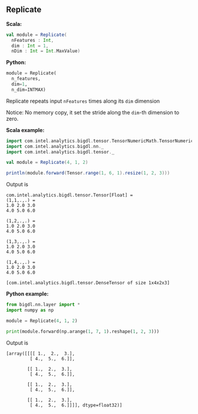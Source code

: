 ## Replicate ##

**Scala:**
```scala
val module = Replicate(
  nFeatures : Int,
  dim : Int = 1,
  nDim : Int = Int.MaxValue)
```
**Python:**
```python
module = Replicate(
  n_features,
  dim=1,
  n_dim=INTMAX)
```
Replicate repeats input `nFeatures` times along its `dim` dimension

Notice: No memory copy, it set the stride along the `dim`-th dimension to zero.

**Scala example:**
```scala
import com.intel.analytics.bigdl.tensor.TensorNumericMath.TensorNumeric.NumericFloat
import com.intel.analytics.bigdl.nn._
import com.intel.analytics.bigdl.tensor._

val module = Replicate(4, 1, 2)

println(module.forward(Tensor.range(1, 6, 1).resize(1, 2, 3)))
```
Output is
```
com.intel.analytics.bigdl.tensor.Tensor[Float] =
(1,1,.,.) =
1.0	2.0	3.0
4.0	5.0	6.0

(1,2,.,.) =
1.0	2.0	3.0
4.0	5.0	6.0

(1,3,.,.) =
1.0	2.0	3.0
4.0	5.0	6.0

(1,4,.,.) =
1.0	2.0	3.0
4.0	5.0	6.0

[com.intel.analytics.bigdl.tensor.DenseTensor of size 1x4x2x3]
```

**Python example:**
```python
from bigdl.nn.layer import *
import numpy as np

module = Replicate(4, 1, 2)

print(module.forward(np.arange(1, 7, 1).reshape(1, 2, 3)))
```
Output is 
```
[array([[[[ 1.,  2.,  3.],
         [ 4.,  5.,  6.]],

        [[ 1.,  2.,  3.],
         [ 4.,  5.,  6.]],

        [[ 1.,  2.,  3.],
         [ 4.,  5.,  6.]],

        [[ 1.,  2.,  3.],
         [ 4.,  5.,  6.]]]], dtype=float32)]
```
